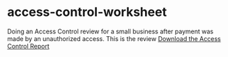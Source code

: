 # access-control-worksheet
Doing an Access Control review for a small business after payment was made by an unauthorized access.
This is the review [Download the Access Control Report](./Access_control_worksheet.pdf)
